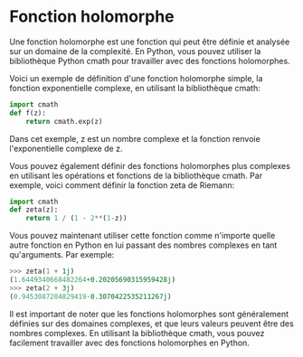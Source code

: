 # Fonction holomorphe
Une fonction holomorphe est une fonction qui peut être définie et analysée sur un domaine de la complexité. En Python, vous pouvez utiliser la bibliothèque Python cmath pour travailler avec des fonctions holomorphes.

Voici un exemple de définition d'une fonction holomorphe simple, la fonction exponentielle complexe, en utilisant la bibliothèque cmath:
```python
import cmath
def f(z):
    return cmath.exp(z)
```
Dans cet exemple, z est un nombre complexe et la fonction renvoie l'exponentielle complexe de z.

Vous pouvez également définir des fonctions holomorphes plus complexes en utilisant les opérations et fonctions de la bibliothèque cmath. Par exemple, voici comment définir la fonction zeta de Riemann:
```python
import cmath
def zeta(z):
    return 1 / (1 - 2**(1-z))
```
Vous pouvez maintenant utiliser cette fonction comme n'importe quelle autre fonction en Python en lui passant des nombres complexes en tant qu'arguments. 
Par exemple:
```python
>>> zeta(1 + 1j)
(1.6449340668482264+0.20205690315959428j)
>>> zeta(2 + 3j)
(0.9453087204829419-0.3070422535211267j)
```
Il est important de noter que les fonctions holomorphes sont généralement définies sur des domaines complexes, et que leurs valeurs peuvent être des nombres complexes. 
En utilisant la bibliothèque cmath, vous pouvez facilement travailler avec des fonctions holomorphes en Python.
